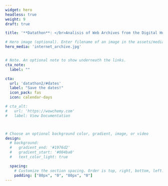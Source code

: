 ```yaml
---
widget: hero
headless: true
weight: 9
draft: true

title: '**Datathon**: </br>Analisis of Web Archives from the Digital Humanities' 

# Hero image (optional). Enter filename of an image in the assets/media/ folder.
hero_media: 'internet_archive.jpg'


# Note. An optional note to show underneath the links.
cta_note:
  label: ""

cta:
  url: 'datathon2/#dates'
  label: "Save the dates!"
  icon_pack: fas
  icon: calendar-days

# cta_alt:
#   url: 'https://wowchemy.com'
#   label: View Documentation



# Choose an optional background color, gradient, image, or video
design:
  # background:
  #   gradient_end: '#1976d2'
  #   gradient_start: '#004ba0'
  #   text_color_light: true

  spacing:
    # Customize the section spacing. Order is top, right, bottom, left.
    padding: ["80px", "0", "80px", "0"]
---
```

